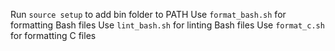 Run `source setup` to add bin folder to PATH
Use `format_bash.sh` for formatting Bash files
Use `lint_bash.sh` for linting Bash files
Use `format_c.sh` for formatting C files
